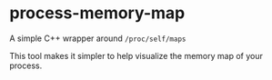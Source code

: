 # process-memory-map
A simple C++ wrapper around `/proc/self/maps`

This tool makes it simpler to help visualize the memory map of your process.

